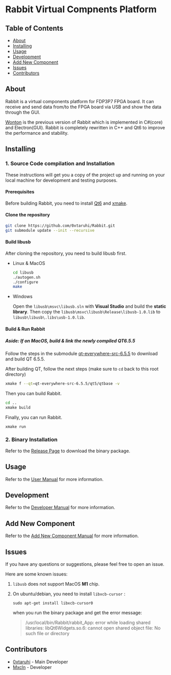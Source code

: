 # Rabbit Virtual Compnents Platform

## Table of Contents

- [About](#about)
- [Installing](#installing)
- [Usage](#usage)
- [Development](#development)
- [Add New Component](#add_new_component)
- [Issues](#issues)
- [Contributors](#contributors)

## About <a name = "about"></a>

Rabbit is a virtual components platform for FDP3P7 FPGA board. 
It can receive and send data from/to the FPGA board via USB and show the data through the GUI. 

[Wonton](https://github.com/ChayCai/Wonton_master) is the previous version of Rabbit which is implemented in C#(core) and Electron(GUI). Rabbit is completely rewritten in C++ and Qt6 to improve the performance and stability.

## Installing <a name= "installing"></a>

### 1. Source Code compilation and Installation

These instructions will get you a copy of the project up and running on your local machine for development and testing purposes. 

#### Prerequisites

Before building Rabbit, you need to install [Qt6](https://www.qt.io/product/qt6) and [xmake](https://xmake.io/#/). 

#### Clone the repository

```bash
git clone https://github.com/0xtaruhi/Rabbit.git
git submodule update --init --recursive
```

#### Build libusb

After cloning the repository, you need to build libusb first.

* Linux & MacOS

    ```bash
    cd libusb
    ./autogen.sh
    ./configure
    make
    ```

* Windows

    Open the `libusb\msvc\libusb.sln` with **Visual Studio** and build the **static library**. Then copy the `libusb\msvc\libusb\Release\libusb-1.0.lib` to `libusb\libusb\.libs\usb-1.0.lib`.

#### Build & Run Rabbit

##### Aside: If on MacOS, build & link the newly compiled QT6.5.5

Follow the steps in the submodule [qt-everywhere-src-6.5.5](./qt-everywhere-src-6.5.5/README.md) to download and build QT 6.5.5.

After building QT, follow the next steps (make sure to `cd` back to this root directory)

```bash
xmake f --qt=qt-everywhere-src-6.5.5/qt5/qtbase -v
```

Then you can build Rabbit.

```bash
cd ..
xmake build
```

Finally, you can run Rabbit.

```bash
xmake run
```

### 2. Binary Installation

Refer to the [Release Page](https://github.com/0xtaruhi/Rabbit/releases) to download the binary package.

## Usage <a name = "usage"></a>

Refer to the [User Manual](./doc/RabbitHelpDoc.md) for more information.

## Development <a name = "development"></a>

Refer to the [Developer Manual](./doc/RabbitDevDoc.md) for more information.

## Add New Component <a name = "add_new_component"></a>

Refer to the [Add New Component Manual](./doc/AddNewComponent.md) for more information.

## Issues <a name = "issues"></a>

If you have any questions or suggestions, please feel free to open an issue.

Here are some known issues:

1. `libusb` does not support MacOS **M1** chip. 

2. On ubuntu/debian, you need to install `libxcb-cursor` :
   ```
   sudo apt-get install libxcb-cursor0 
   ``` 
   when you run the binary package and get the error message:
   > /usr/local/bin/Rabbit/rabbit_App: error while loading shared libraries: libQt6Widgets.so.6: cannot open shared object file: No such file or directory


## Contributors <a name = "contributors"></a>

* [0xtaruhi](https://github.com/0xtaruhi) - Main Developer
* [Mxcln](https://github.com/Mxcln) - Developer